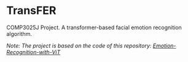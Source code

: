 # TransFER

COMP3025J Project. A transformer-based facial emotion recognition algorithm.

*Note: The project is based on the code of this repository: [Emotion-Recognition-with-ViT](https://github.com/lwachowiak/Emotion-Recognition-with-ViT)*